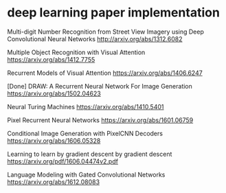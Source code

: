 # deep learning paper implementation

Multi-digit Number Recognition from Street View Imagery using Deep Convolutional Neural Networks
http://arxiv.org/abs/1312.6082

Multiple Object Recognition with Visual Attention
https://arxiv.org/abs/1412.7755

Recurrent Models of Visual Attention
https://arxiv.org/abs/1406.6247

[Done] DRAW: A Recurrent Neural Network For Image Generation
https://arxiv.org/abs/1502.04623

Neural Turing Machines
https://arxiv.org/abs/1410.5401

Pixel Recurrent Neural Networks
https://arxiv.org/abs/1601.06759

Conditional Image Generation with PixelCNN Decoders
https://arxiv.org/abs/1606.05328

Learning to learn by gradient descent by gradient descent
https://arxiv.org/pdf/1606.04474v2.pdf

Language Modeling with Gated Convolutional Networks
https://arxiv.org/abs/1612.08083

